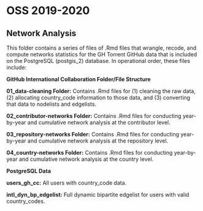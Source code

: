 # OSS 2019-2020

## Network Analysis

This folder contains a series of files of .Rmd files that wrangle, recode, and compute networks statistics for the GH Torrent GitHub data that is included on the PostgreSQL (postgis_2) database. In operational order, these files include:

**GitHub International Collaboration Folder/File Structure**

**01_data-cleaning Folder:** Contains .Rmd files for (1) cleaning the raw data, (2) allocating country_code information to those data, and (3) converting that data to nodelists and edgelists. 

**02_contributor-networks Folder:** Contains .Rmd files for conducting year-by-year and cumulative network analysis at the contributor level. 

**03_repository-networks Folder:** Contains .Rmd files for conducting year-by-year and cumulative network analysis at the repository level. 

**04_country-networks Folder:** Contains .Rmd files for conducting year-by-year and cumulative network analysis at the country level. 


**PostgreSQL Data**

**users_gh_cc:** All users with country_code data. 

**intl_dyn_bp_edgelist:** Full dynamic bipartite edgelist for users with valid country_codes. 

